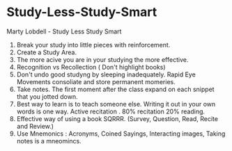 # Study-Less-Study-Smart
Marty Lobdell - Study Less Study Smart

1. Break your study into little pieces with reinforcement.
2. Create a Study Area.
3. The more acive you are in your studying the more effective.
4. Recognition vs Recollection ( Don't highlight books)
5. Don't undo good studyng by sleeping inadequately. Rapid Eye Movements consoliate and store permanent momeries.
6. Take notes. The first moment after the class expand on each snippet that you jotted down.
7. Best way to learn is to teach someone else. Writing it out in your own words is one way. Active recitation . 80% recitation 20% reading.
8. Effective way of using a book SQRRR. (Survey, Question, Read, Recite and Review.)
9. Use Mnemonics : Acronyms, Coined Sayings, Interacting images, Taking notes is a mneomincs.
